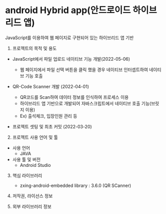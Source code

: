 # android Hybrid app(안드로이드 하이브리드 앱)

JavaScript를 이용하여 웹 페이지로 구현되어 있는 하이브리드 앱 기반 

1. 프로젝트의 목적 및 용도
  - JavaScript에서 파일 업로드 네이티브 기능 개발(2022-05-06)
    - 웹 페이지에서 파일 선택 버튼을 클릭 했을 경우 네이티브 인터셉트하여 네이티브 기능 호출  
 
  - QR-Code Scanner 개발 (2022-04-01)
    - QR코드를 Scan하여 데이터 정보를 인식하여 프로세스 이용
    - 하이브리드 앱 기반으로 개발되어 자바스크립트에서 네이티브 호출 기능(브릿지 이용)
    - Ex) 출석체크, 입장인원 관리 등

  - 프로젝트 셋팅 및 최초 커밋 (2022-03-20)
  
2. 프로젝트 사용 언어 및 툴
  - 사용 언어
    - JAVA
  - 사용 툴 및 버전
    - Android Studio


3. 핵심 라이브러리
   - zxing-android-embedded library : 3.6.0 (QR SCanner)
   
4. 저작권, 라이선스 정보
   
5. 외부 라이브러리 정보
